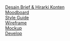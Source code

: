 [Desain Brief & Hirarki Konten](<PRJ-1_Design Brief & Hirarki Konten>)\
[Moodboard](<PRJ-2_Moodboard>)\
[Style Guide](<PRJ-3_Style Guide>)\
[Wireframe](<PRJ-4_Wireframe>)\
[Mockup](<PRJ-5_Mockup>)\
[Develop](<PRJ-6_Develop>)